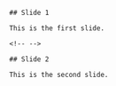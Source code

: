 

    ## Slide 1

    This is the first slide.

    <!-- -->

    ## Slide 2

    This is the second slide.